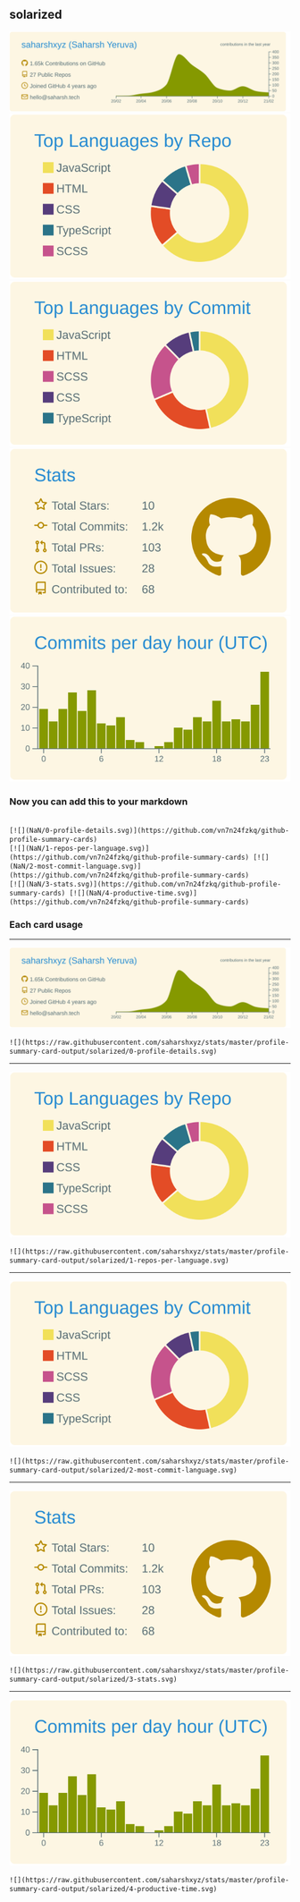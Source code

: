 ## solarized

[![](./0-profile-details.svg)](https://github.com/vn7n24fzkq/github-profile-summary-cards)
[![](./1-repos-per-language.svg)](https://github.com/vn7n24fzkq/github-profile-summary-cards) [![](./2-most-commit-language.svg)](https://github.com/vn7n24fzkq/github-profile-summary-cards)
[![](./3-stats.svg)](https://github.com/vn7n24fzkq/github-profile-summary-cards) [![](./4-productive-time.svg)](https://github.com/vn7n24fzkq/github-profile-summary-cards)
### Now you can add this to your markdown
```

[![](NaN/0-profile-details.svg)](https://github.com/vn7n24fzkq/github-profile-summary-cards)
[![](NaN/1-repos-per-language.svg)](https://github.com/vn7n24fzkq/github-profile-summary-cards) [![](NaN/2-most-commit-language.svg)](https://github.com/vn7n24fzkq/github-profile-summary-cards)
[![](NaN/3-stats.svg)](https://github.com/vn7n24fzkq/github-profile-summary-cards) [![](NaN/4-productive-time.svg)](https://github.com/vn7n24fzkq/github-profile-summary-cards)

```

### Each card usage
---

![](./0-profile-details.svg)

```
![](https://raw.githubusercontent.com/saharshxyz/stats/master/profile-summary-card-output/solarized/0-profile-details.svg)
```

    

---

![](./1-repos-per-language.svg)

```
![](https://raw.githubusercontent.com/saharshxyz/stats/master/profile-summary-card-output/solarized/1-repos-per-language.svg)
```

    

---

![](./2-most-commit-language.svg)

```
![](https://raw.githubusercontent.com/saharshxyz/stats/master/profile-summary-card-output/solarized/2-most-commit-language.svg)
```

    

---

![](./3-stats.svg)

```
![](https://raw.githubusercontent.com/saharshxyz/stats/master/profile-summary-card-output/solarized/3-stats.svg)
```

    

---

![](./4-productive-time.svg)

```
![](https://raw.githubusercontent.com/saharshxyz/stats/master/profile-summary-card-output/solarized/4-productive-time.svg)
```

    

